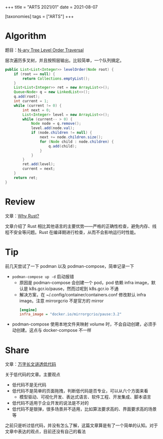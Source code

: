 +++
title = "ARTS 2021/01"
date = 2021-08-07

[taxonomies]
tags = ["ARTS"]
+++

# Algorithm

题目：[N-ary Tree Level Order Traversal][problem]

层次遍历多叉树，并且按照层输出。比较简单，一个队列搞定。

```java
public List<List<Integer>> levelOrder(Node root) {
    if (root == null) {
        return Collections.emptyList();
    }
    List<List<Integer>> ret = new ArrayList<>();
    Queue<Node> q = new LinkedList<>();
    q.add(root);
    int current = 1;
    while (current != 0) {
        int next = 0;
        List<Integer> level = new ArrayList<>();
        while (current-- > 0) {
            Node node = q.remove();
            level.add(node.val);
            if (node.children != null) {
                next += node.children.size();
                for (Node child : node.children) {
                    q.add(child);
                }
            }
        }
        ret.add(level);
        current = next;
    }
    return ret;
}
```

# Review

文章：[Why Rust?][review]

文章介绍了 Rust 相比其他语言的主要优势——严格的正确性检查，避免内存、线程不安全等问题。Rust 在编译期进行检查，从而不会影响运行时性能。

# Tip

前几天尝试了一下 podman 以及 podman-compose，简单记录一下
- `podman-compose up -d` 启动报错
  - 原因是 podman-compose 会创建一个 pod，pod 依赖 infra image，默认是 k8s.gcr.io/pause，然而过呢到 k8s.gcr.io 不通
  - 解决方案，在 ~/.config/container/containers.conf 修改默认 infra image。注意 mirrorgcrio 不是官方的 mirror
    ```ini
    [engine]
	infra_image = "docker.io/mirrorgcrio/pause:3.2"
    ```
- podman-compose 使用本地文件夹映射 volume 时，不会自动创建，必须手动创建。这点与 docker-compose 不一样


# Share

文章：[万字长文讲透低代码][share]

关于低代码的文章。主要观点
- 低代码不是无代码
- 低代码不是简单的页面拖拽，判断低代码是否专业，可以从六个方面来看
  - 模型驱动、可视化开发、表达式语言、软件工程、开发集成、脚本语言
- 低代码不适用于企业开发的说法是不对的
- 低代码不是银弹，很多场景并不适用，比如算法要求高的、界面要求高的场景等

之前只是听过低代码，并没有怎么了解，这篇文章算是有了一个简单的认知。对于文章中表达的观点，目前还没有自己的看法


[problem]: https://leetcode.com/explore/challenge/card/august-leetcoding-challenge-2021/613/week-1-august-1st-august-7th/3871/
[review]: https://www.parity.io/blog/why-rust
[share]: https://www.infoq.cn/article/gh6HUCBsJ32QuCUDaTOs